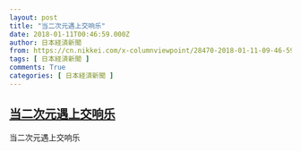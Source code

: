 ```yaml
---
layout: post
title: "当二次元遇上交响乐"
date: 2018-01-11T00:46:59.000Z
author: 日本経済新聞
from: https://cn.nikkei.com/x-columnviewpoint/28470-2018-01-11-09-46-59.html
tags: [ 日本経済新聞 ]
comments: True
categories: [ 日本経済新聞 ]
---
```

<!--1515631619000-->
[当二次元遇上交响乐](https://cn.nikkei.com/x-columnviewpoint/28470-2018-01-11-09-46-59.html)
------

<div>
当二次元遇上交响乐
</div>
